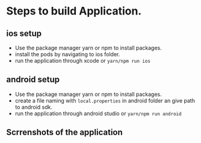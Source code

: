 # Steps to build Application.

## ios setup

- Use the package manager yarn or npm to install packages.
- install the pods by navigating to ios folder.
- run the application through xcode or `yarn/npm run ios`

## android setup

- Use the package manager yarn or npm to install packages.
- create a file naming with `local.properties` in android folder an give path to android sdk.
- run the application through android studio or `yarn/npm run android`

## Scrrenshots of the application

